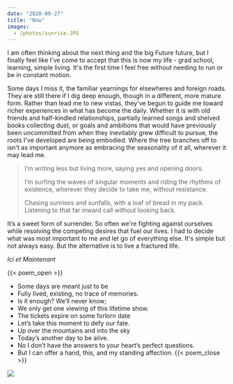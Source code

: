 ```yaml
---
date: "2020-09-27"
title: "Now"
images:
  - /photos/sunrise.JPG
---
```

  
I am often thinking about the next thing and the big Future future, but I finally feel like I’ve come to accept that this is now my life - grad school, learning, simple living. It's the first time I feel free without needing to run or be in constant motion. 

Some days I miss it, the familiar yearnings for elsewheres and foreign roads. They are still there if I dig deep enough, though in a different, more mature form. Rather than lead me to new vistas, they've begun to guide me toward richer experiences in what has become the daily. Whether it is with old friends and half-kindled relationships, partially learned songs and shelved books collecting dust, or goals and ambitions that would have previously been uncommitted from when they inevitably grew difficult to pursue, the roots I've developed are being embodied. Where the tree branches off to isn't as important anymore as embracing the seasonality of it all, wherever it may lead me. 

>I’m writing less but living more, saying yes and opening doors.
>
>I’m surfing the waves of singular moments and riding the rhythms of existence, wherever they decide to take me, without resistance. 
>
>Chasing sunrises and sunfalls, with a loaf of bread in my pack. Listening to that far inward call without looking back.

It’s a sweet form of surrender. So often we're fighting against ourselves while resolving the competing desires that fuel our lives. I had to decide what was most important to me and let go of everything else. It's simple but not always easy. But the alternative is to live a fractured life.

*Ici et Maintenant*

{{< poem_open >}}
* Some days are meant just to be
* Fully lived, existing, no trace of memories.
* Is it enough? We’ll never know;
* We only get one viewing of this lifetime show.
* The tickets expire on some forlorn date
* Let’s take this moment to defy our fate.
* Up over the mountains and into the sky
* Today’s another day to be alive.
* No I don’t have the answers to your heart’s perfect questions.
* But I can offer a hand, this, and my standing affection.
{{< poem_close >}}

![](/photos/sunrise.JPG)

